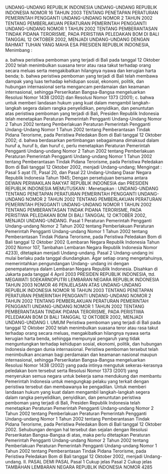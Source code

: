 UNDANG-UNDANG REPUBLIK INDONESIA UNDANG-UNDANG REPUBLIK INDONESIA NOMOR 16 TAHUN 2003 TENTANG PENETAPAN PERATURAN PEMERINTAH PENGGANTI UNDANG-UNDANG NOMOR 2 TAHUN 2002 TENTANG PEMBERLAKUAN PERATURAN PEMERINTAH PENGGANTI UNDANG-UNDANG NOMOR 1 TAHUN 2002 TENTANG PEMBERANTASAN TINDAK PIDANA TERORISME, PADA PERISTIWA PELEDAKAN BOM DI BALI TANGGAL 12 OKTOBER 2002, MENJADI UNDANG-UNDANG
DENGAN RAHMAT TUHAN YANG MAHA ESA PRESIDEN REPUBLIK INDONESIA,
Menimbang :

a. bahwa peristiwa pemboman yang terjadi di Bali pada tanggal 12 Oktober 2002 telah menimbulkan suasana teror atau rasa takut terhadap orang secara meluas serta mengakibatkan hilangnya nyawa dan kerugian harta benda;
b. bahwa peristiwa pemboman yang terjadi di Bali telah membawa dampak yang luas terhadap kehidupan sosial, ekonomi, politik, dan hubungan internasional serta mengancam perdamaian dan keamanan internasional, sehingga Perserikatan Bangsa-Bangsa mengeluarkan Resolusi Nomor 1438 (2002) dan Resolusi Nomor 1373 (2001);
c. bahwa untuk memberi landasan hukum yang kuat dalam mengambil langkah-langkah segera dalam rangka penyelidikan, penyidikan, dan penuntutan atas peristiwa pemboman yang terjadi di Bali, Presiden Republik Indonesia telah menetapkan Peraturan Pemerintah Pengganti Undang-Undang Nomor 2 Tahun 2002 tentang Pemberlakuan Peraturan Pemerintah Pengganti Undang-Undang Nomor 1 Tahun 2002 tentang Pemberantasan Tindak Pidana Terorisme, pada Peristiwa Peledakan Bom di Bali tanggal 12 Oktober 2002;
d. bahwa berdasarkan pertimbangan sebagaimana dimaksud dalam huruf a, huruf b, dan huruf c, perlu menetapkan Peraturan Pemerintah Pengganti Undang-undang Nomor 2 Tahun 2002 tentang Pemberlakuan Peraturan Pemerintah Pengganti Undang-undang Nomor 1 Tahun 2002 tentang Pemberantasan Tindak Pidana Terorisme, pada Peristiwa Peledakan Bom di Bali tanggal 12 Oktober 2002, menjadi Undang-undang;
Mengingat :
 Pasal 5 ayat (1), Pasal 20, dan Pasal 22 Undang-Undang Dasar Negara Republik Indonesia Tahun 1945; Dengan persetujuan bersama antara DEWAN PERWAKILAN RAKYAT REPUBLIK INDONESIA dan PRESIDEN REPUBLIK INDONESIA
MEMUTUSKAN :
 Menetapkan : UNDANG-UNDANG TENTANG PENETAPAN PERATURAN PEMERINTAH PENGGANTI UNDANG-UNDANG NOMOR 2 TAHUN 2002 TENTANG PEMBERLAKUAN PERATURAN PEMERINTAH PENGGANTI UNDANG-UNDANG NOMOR 1 TAHUN 2002 TENTANG PEMBERANTASAN TINDAK PIDANA TERORISME, PADA PERISTIWA PELEDAKAN BOM DI BALI TANGGAL 12 OKTOBER 2002, MENJADI UNDANG-UNDANG.
Pasal 1
Peraturan Pemerintah Pengganti Undang-undang Nomor 2 Tahun 2002 tentang Pemberlakuan Peraturan Pemerintah Pengganti Undang-undang Nomor 1 Tahun 2002 tentang Pemberantasan Tindak Pidana Terorisme, pada Peristiwa Peledakan Bom di Bali tanggal 12 Oktober 2002 (Lembaran Negara Republik Indonesia Tahun 2002 Nomor 107, Tambahan Lembaran Negara Republik Indonesia Nomor 4233), ditetapkan menjadi Undang-undang.
Pasal 2
Undang-undang ini mulai berlaku pada tanggal diundangkan.
Agar setiap orang mengetahuinya, memerintahkan pengundangan Undang- undang ini dengan penempatannya dalam Lembaran Negara Republik Indonesia. Disahkan di Jakarta pada tanggal 4 April 2003 PRESIDEN REPUBLIK INDONESIA, ttd. MEGAWATI SOEKARNOPUTRI LEMBARAN NEGARA REPUBLIK INDONESIA TAHUN 2003 NOMOR 46 PENJELASAN ATAS UNDANG-UNDANG REPUBLIK INDONESIA NOMOR 16 TAHUN 2003 TENTANG PENETAPAN PERATURAN PEMERINTAH PENGGANTI UNDANG-UNDANG NOMOR 2 TAHUN 2002 TENTANG PEMBERLAKUAN PERATURAN PEMERINTAH PENGGANTI UNDANG-UNDANG NOMOR 1 TAHUN 2002 TENTANG PEMBERANTASAN TINDAK PIDANA TERORISME, PADA PERISTIWA PELEDAKAN BOM DI BALI TANGGAL 12 OKTOBER 2002, MENJADI UNDANG-UNDANG I. UMUM Peristiwa pemboman yang terjadi di Bali pada tanggal 12 Oktober 2002 telah menimbulkan suasana teror atau rasa takut terhadap orang secara meluas, mengakibatkan hilangnya nyawa serta kerugian harta benda, sehingga mempunyai pengaruh yang tidak menguntungkan terhadap kehidupan sosial, ekonomi, politik, dan hubungan Indonesia dengan dunia internasional. Peristiwa pemboman tersebut telah menimbulkan ancaman bagi perdamaian dan keamanan nasional maupun internasional, sehingga Perserikatan Bangsa-Bangsa mengeluarkan Resolusi Nomor 1438 (2002) yang pada intinya mengutuk sekeras-kerasnya peledakan bom tersebut serta Resolusi Nomor 1373 (2001) yang menyerukan semua negara untuk bekerja sama mendukung dan membantu Pemerintah Indonesia untuk mengungkap pelaku yang terkait dengan peristiwa tersebut dan membawanya ke pengadilan. Untuk memberi landasan hukum yang kuat dalam mengambil langkah-langkah segera dalam rangka penyelidikan, penyidikan, dan penuntutan peristiwa pemboman yang terjadi di Bali, Presiden Republik Indonesia telah menetapkan Peraturan Pemerintah Pengganti Undang-undang Nomor 2 Tahun 2002 tentang Pemberlakuan Peraturan Pemerintah Pengganti Undang-undang Nomor 1 Tahun 2002 tentang Pemberantasan Tindak Pidana Terorisme, pada Peristiwa Peledakan Bom di Bali tanggal 12 Oktober 2002. Sehubungan dengan hal tersebut dan sejalan dengan Resolusi Perserikatan Bangsa-Bangsa di atas, maka perlu ditetapkan Peraturan Pemerintah Pengganti Undang-undang Nomor 2 Tahun 2002 tentang Pemberlakuan Peraturan Pemerintah Pengganti Undang-undang Nomor 1 Tahun 2002 tentang Pemberantasan Tindak Pidana Terorisme, pada Peristiwa Peledakan Bom di Bali tanggal 12 Oktober 2002, menjadi Undang-undang. II. PASAL DEMI PASAL
Pasal 1
Cukup jelas
Pasal 2
Cukup jelas TAMBAHAN LEMBARAN NEGARA REPUBLIK INDONESIA NOMOR 4285